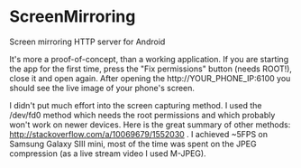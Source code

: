 ScreenMirroring
============

Screen mirroring HTTP server for Android

It's more a proof-of-concept, than a working application. If you are starting the app for the first time, press the "Fix permissions" button (needs ROOT!), close it and open again. After opening the http://YOUR_PHONE_IP:6100 you should see the live image of your phone's screen.

I didn't put much effort into the screen capturing method. I used the /dev/fd0 method which needs the root permissions and which probably won't work on newer devices. Here is the great summary of other methods: http://stackoverflow.com/a/10069679/1552030 . I achieved ~5FPS on Samsung Galaxy SIII mini, most of the time was spent on the JPEG compression (as a live stream video I used M-JPEG).
